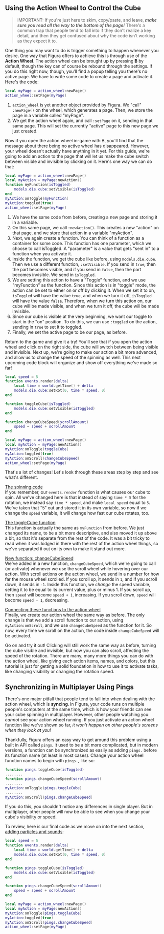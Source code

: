 ## Using the Action Wheel to Control the Cube

> IMPORTANT: If you're just here to skim, copy/paste, and leave, ***make sure you read all the way to the bottom of the page!*** There's a common trap that people tend to fall into if they don't realize a key detail, and then they get confused about why the code isn't working as they expect it to.

One thing you may want to do is trigger something to happen whenever you desire. One way that Figura offers to achieve this is through use of the **Action Wheel**. The action wheel can be brought up by pressing **B** by default, though the key can of course be rebound through the settings. If you do this right now, though, you'll find a popup telling you there's no active page. We have to write some code to create a page and activate it. Here's the code:

```lua
local myPage = action_wheel:newPage()
action_wheel:setPage(myPage)
```

1. `action_wheel` is yet another object provided by Figura. We "call" `:newPage()` on the wheel, which generates a page. Then, we store the page in a variable called "myPage".
2. We get the action wheel again, and call `:setPage` on it, sending in that same page. This will set the currently "active" page to this new page we just created.

Now if you open the action wheel in-game with B, you'll find that the message about there being no active wheel has disappeared. However, your wheel doesn't actually have anything in it yet. For this guide, we're going to add an action to the page that will let us make the cube switch between visible and invisible by clicking on it. Here's one way we can do that:

```lua
local myPage = action_wheel:newPage()
local myAction = myPage:newAction()
function myFunction(isToggled)
    models.die.cube:setVisible(isToggled)
end
myAction:onToggle(myFunction)
myAction:toggled(true)
action_wheel:setPage(myPage)
```

1. We have the same code from before, creating a new page and storing it in a variable.
2. On this same page, we call `:newAction()`. This creates a new "action" on that page, and we store that action in a variable "myAction".
3. Next, we again create a function. You can think of a function as a container for some code. This function has one parameter, which we choose to call isToggled. A "parameter" is a value that gets "sent in" to a function when you activate it.
4. Inside the function, we get the cube like before, using `models.die.cube`. Then we use a different function, `:setVisible`. If you send in `true`, then the part becomes visible, and if you send in `false`, then the part becomes invisible. We send in `isToggled`.
5. We are setting this action to have a "Toggle" function, and we use "myFunction" as the function. Since this action is in "toggle" mode, the action can be set to either on or off by clicking it. When we set it to on, `isToggled` will have the value `true`, and when we turn it off, `isToggled` will have the value `false`. Therefore, when we turn this action on, our cube will be made visible, and when we turn it off, the cube will be made invisible.
6. Since our cube is visible at the very beginning, we want our toggle to start in the "on" position. To do this, we can use `:toggled` on the action, sending in `true` to set it to toggled.
7. Finally, we set the active page to be our page, as before.

Return to the game and give it a try! You'll see that if you open the action wheel and click on the right side, the cube will switch between being visible and invisible. Next up, we're going to make our action a bit more advanced, and allow us to change the speed of the spinning as well. This next upcoming code block will organize and show off everything we've made so far!

```lua
local speed = 5
function events.render(delta)
	local time = world.getTime() + delta
	models.die.cube:setRot(0, time * speed, 0)
end

function toggleCube(isToggled)
	models.die.cube:setVisible(isToggled)
end

function changeCubeSpeed(scrollAmount)
	speed = speed + scrollAmount
end

local myPage = action_wheel:newPage()
local myAction = myPage:newAction()
myAction:onToggle(toggleCube)
myAction:toggled(true)
myAction:onScroll(changeCubeSpeed)
action_wheel:setPage(myPage)
```

That's a lot of changes! Let's look through these areas step by step and see what's different.

<u>The spinning code</u><br />
If you remember, our `events.render` function is what causes our cube to spin. All we've changed here is that instead of saying `time * 5` for the rotation, we instead say `time * speed`, and make `local speed` equal to `5`. We've taken that "5" out and stored it in its own variable, so now if we change the `speed` variable, it will change how fast our cube rotates, too.

<u>The toggleCube function</u><br />
This function is actually the same as `myFunction` from before. We just changed its name, to be a bit more descriptive, and also moved it up above a bit, so that it's separate from the rest of the code. It was a bit tricky to read when it was lodged in there with the rest of the action wheel things, so we've separated it out on its own to make it stand out more.

<u>New function: changeCubeSpeed</u><br />
We've added in a new function, `changeCubeSpeed`, which we're going to call (or activate) whenever we use the scroll wheel while hovering over our action. With scroll actions on the action wheel, we send in a number for how far the mouse wheel scrolled. If you scroll up, it sends in `1`, and if you scroll down, it sends in `-1`. Inside this function, we *change* the speed variable, setting it to be equal to its current value, plus or minus 1. If you scroll up, then `speed` will become `speed + 1`, increasing. If you scroll down, `speed` will become `speed - 1`, decreasing.

<u>Connecting these functions to the action wheel</u><br />
Finally, we create our action wheel the same way as before. The only change is that we add a scroll function to our action, using `myAction:onScroll`, and we use `changeCubeSpeed` as the function for it. So now, every time we scroll on the action, the code inside `changeCubeSpeed` will be activated.

Go on and try it out! Clicking will still work the same way as before, turning the cube visible and invisible, but now you can also scroll, affecting the speed of the rotation. There are many, many more things you can do with the action wheel, like giving each action items, names, and colors, but this tutorial is just for getting a solid foundation in how to use it to activate tasks, like changing visibility or changing the rotation speed.

## Synchronizing in Multiplayer Using Pings

There's one major pitfall that people tend to fall into when dealing with the action wheel, which is **syncing**. In Figura, your code runs on multiple people's computers at the same time, which is how your friends can see your cube spinning in multiplayer. However, other people watching you *cannot* see your action wheel running. If you just activate an action wheel function like we've shown so far, *it won't happen on other people's screens when they look at you!*

Thankfully, Figura offers an easy way to get around this problem using a built in API called `pings`. It used to be a bit more complicated, but in modern versions, a function can be synchronized as easily as adding `pings.` before its function name (at least in most cases). Change your action wheel function names to begin with `pings.`, like so:

```lua
function pings.toggleCube(isToggled)
........
function pings.changeCubeSpeed(scrollAmount)
........
myAction:onToggle(pings.toggleCube)
........
myAction:onScroll(pings.changeCubeSpeed)
```

If you do this, you shouldn't notice any differences in single player. But in multiplayer, other people will now be able to see when you change your cube's visibility or speed.

To review, here is our final code as we move on into the next section, [adding particles and sounds](p6_particles_sounds.md):

```lua
local speed = 5
function events.render(delta)
	local time = world.getTime() + delta
	models.die.cube:setRot(0, time * speed, 0)
end

function pings.toggleCube(isToggled)
	models.die.cube:setVisible(isToggled)
end

function pings.changeCubeSpeed(scrollAmount)
	speed = speed + scrollAmount
end

local myPage = action_wheel:newPage()
local myAction = myPage:newAction()
myAction:onToggle(pings.toggleCube)
myAction:toggled(true)
myAction:onScroll(pings.changeCubeSpeed)
action_wheel:setPage(myPage)
```
